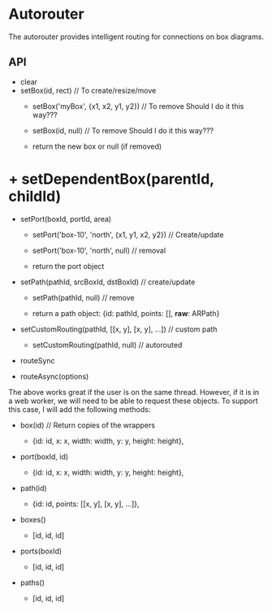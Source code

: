 # Autorouter
The autorouter provides intelligent routing for connections on box diagrams.

## API
+ clear
+ setBox(id, rect)  // To create/resize/move
    + setBox('myBox', {x1, x2, y1, y2})  // To remove   Should I do it this way??? 
    + setBox(id, null)  // To remove   Should I do it this way??? 

    + return the new box or null (if removed)

# + setDependentBox(parentId, childId)

+ setPort(boxId, portId, area)
    + setPort('box-10', 'north', {x1, y1, x2, y2})  // Create/update
    + setPort('box-10', 'north', null)  // removal

    + return the port object


+ setPath(pathId, srcBoxId, dstBoxId)  // create/update
    + setPath(pathId, null)  // remove

    + return a path object: {id: pathId, points: [], __raw__: ARPath}

+ setCustomRouting(pathId, [[x, y], [x, y], ...])  // custom path
    + setCustomRouting(pathId, null)  // autorouted


+ routeSync
+ routeAsync(options)

The above works great if the user is on the same thread. However, if it is in a web worker, we will need to be able to request these objects. To support this case, I will add the following methods:
+ box(id)  // Return copies of the wrappers
    + {id: id, x: x, width: width, y: y, height: height}, 
+ port(boxId, id)
    + {id: id, x: x, width: width, y: y, height: height}, 
+ path(id)
    + {id: id, points: [[x, y], [x, y], ...]}, 

+ boxes()
    + [id, id, id]
+ ports(boxId)
    + [id, id, id]
+ paths()
    + [id, id, id]
